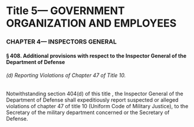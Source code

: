 
# Title 5— GOVERNMENT ORGANIZATION AND EMPLOYEES
### CHAPTER 4— INSPECTORS GENERAL
#### § 408. Additional provisions with respect to the Inspector General of the Department of Defense
###### (d) Reporting Violations of Chapter 47 of Title 10.

Notwithstanding section 404(d) of this title , the Inspector General of the Department of Defense shall expeditiously report suspected or alleged violations of chapter 47 of title 10 (Uniform Code of Military Justice), to the Secretary of the military department concerned or the Secretary of Defense.
